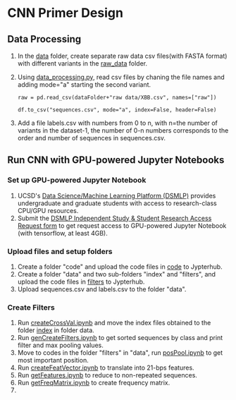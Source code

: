 # CNN Primer Design
## Data Processing 
1. In the [data](./data) folder, create separate raw data csv files(with FASTA format) with different variants in the [raw_data](./data/raw_data) folder. 
2. Using [data_processing.py](./data/data_processing.py), read csv files by chaning the file names and adding mode="a" starting the second variant.

	```
	raw = pd.read_csv(dataFolder+"raw data/XBB.csv", names=["raw"])
	```
	```
	df.to_csv("sequences.csv", mode="a", index=False, header=False)
	```
3. Add a file labels.csv with numbers from 0 to n, with n=the number of variants in the dataset-1, the number of 0-n numbers corresponds to the order and number of sequences in sequences.csv. 

## Run CNN with GPU-powered Jupyter Notebooks
### Set up GPU-powered Jupyter Notebook
1. UCSD's [Data Science/Machine Learning Platform (DSMLP)](https://blink.ucsd.edu/faculty/instruction/tech-guide/dsmlp) provides undergraduate and graduate students with access to research-class CPU/GPU resources.
2. Submit the [DSMLP Independent Study & Student Research Access Request form](https://docs.google.com/forms/d/e/1FAIpQLSdEZvIfDhSJWz9-uxCCrhuCWOdCKPQwLksy-RdHfOQb3LQEkw/viewform) to get request access to GPU-powered Jupyter Notebook (with tensorflow, at least 4GB). 

### Upload files and setup folders
1. Create a folder "code" and upload the code files in [code](./GPU_run/code) to Jypterhub.
2. Create a folder "data" and two sub-folders "index" and "filters", and upload the code files in [filters](./GPU_run/data/filters) to Jypterhub.
3. Upload sequences.csv and labels.csv to the folder "data". 

### Create Filters
1. Run [createCrossVal.ipynb](./GPU_run/code/createCrossVal.ipynb) and move the index files obtained to the folder [index](./GPU_run/data/index) in folder data. 
2. Run [genCreateFilters.ipynb](./GPU_run/code/genCreateFilters.ipynb) to get sorted sequences by class and print filter and max pooling values. 
3. Move to codes in the folder "filters" in "data", run [posPool.ipynb](./GPU_run/data/filters/posPool.ipynb) to get most important position.
4. Run [createFeatVector.ipynb](./GPU_run/data/filters/createFeatVector.ipynb) to translate into 21-bps features.
5. Run [getFeatures.ipynb](./GPU_run/data/filters/getFeatures.ipynb) to reduce to non-repeated sequences.
6. Run [getFreqMatrix.ipynb](./GPU_run/data/filters/getFreqMatrix.ipynb) to create frequency matrix.
7. 

